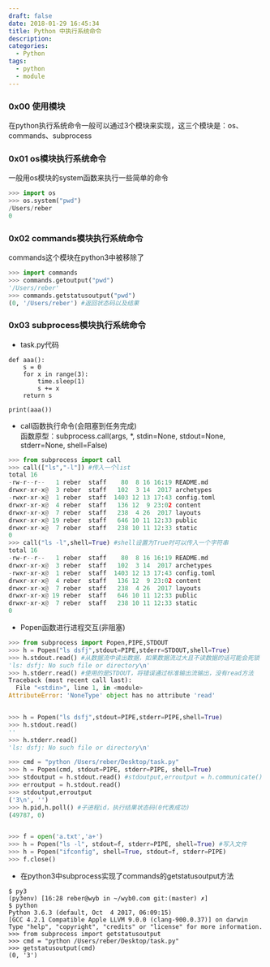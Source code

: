 ```yaml
---
draft: false
date: 2018-01-29 16:45:34
title: Python 中执行系统命令
description: 
categories:
  - Python
tags:
  - python
  - module
---
```


### 0x00 使用模块
在python执行系统命令一般可以通过3个模块来实现，这三个模块是：os、commands、subprocess

### 0x01 os模块执行系统命令
一般用os模块的system函数来执行一些简单的命令
```python
>>> import os
>>> os.system("pwd")
/Users/reber
0
```

### 0x02 commands模块执行系统命令
commands这个模块在python3中被移除了
```python
>>> import commands
>>> commands.getoutput("pwd")
'/Users/reber'
>>> commands.getstatusoutput("pwd")
(0, '/Users/reber') #返回状态码以及结果
```

### 0x03 subprocess模块执行系统命令
* task.py代码

```
def aaa():
    s = 0
    for x in range(3):
        time.sleep(1)
        s += x
    return s

print(aaa())
```

* call函数执行命令(会阻塞到任务完成)  
函数原型：subprocess.call(args, *, stdin=None, stdout=None, stderr=None, shell=False)

```python
>>> from subprocess import call
>>> call(["ls","-l"]) #传入一个list
total 16
-rw-r--r--   1 reber  staff    80  8 16 16:19 README.md
drwxr-xr-x@  3 reber  staff   102  3 14  2017 archetypes
-rwxr-xr-x@  1 reber  staff  1403 12 13 17:43 config.toml
drwxr-xr-x@  4 reber  staff   136 12  9 23:02 content
drwxr-xr-x@  7 reber  staff   238  4 26  2017 layouts
drwxr-xr-x@ 19 reber  staff   646 10 11 12:33 public
drwxr-xr-x@  7 reber  staff   238 10 11 12:33 static
0
>>> call("ls -l",shell=True) #shell设置为True时可以传入一个字符串
total 16
-rw-r--r--   1 reber  staff    80  8 16 16:19 README.md
drwxr-xr-x@  3 reber  staff   102  3 14  2017 archetypes
-rwxr-xr-x@  1 reber  staff  1403 12 13 17:43 config.toml
drwxr-xr-x@  4 reber  staff   136 12  9 23:02 content
drwxr-xr-x@  7 reber  staff   238  4 26  2017 layouts
drwxr-xr-x@ 19 reber  staff   646 10 11 12:33 public
drwxr-xr-x@  7 reber  staff   238 10 11 12:33 static
0
```

* Popen函数进行进程交互(非阻塞)

```python
>>> from subprocess import Popen,PIPE,STDOUT
>>> h = Popen("ls dsfj",stdout=PIPE,stderr=STDOUT,shell=True)
>>> h.stdout.read() #从数据流中读出数据，如果数据流过大且不读数据的话可能会死锁
'ls: dsfj: No such file or directory\n'
>>> h.stderr.read() #使用的是STDOUT，将错误通过标准输出流输出，没有read方法
Traceback (most recent call last):
  File "<stdin>", line 1, in <module>
AttributeError: 'NoneType' object has no attribute 'read'


>>> h = Popen("ls dsfj",stdout=PIPE,stderr=PIPE,shell=True)
>>> h.stdout.read()
''
>>> h.stderr.read()
'ls: dsfj: No such file or directory\n'
```


```python
>>> cmd = "python /Users/reber/Desktop/task.py"
>>> h = Popen(cmd, stdout=PIPE, stderr=PIPE, shell=True)
>>> stdoutput = h.stdout.read() #stdoutput,erroutput = h.communicate()
>>> erroutput = h.stdout.read()
>>> stdoutput,erroutput
('3\n', '')
>>> h.pid,h.poll() #子进程id，执行结果状态码(0代表成功)
(49787, 0)


>>> f = open('a.txt','a+')
>>> h = Popen("ls -l", stdout=f, stderr=PIPE, shell=True) #写入文件
>>> h = Popen("ifconfig", shell=True, stdout=f, stderr=PIPE)
>>> f.close()
```

* 在python3中subprocess实现了commands的getstatusoutput方法

```
$ py3
(py3env) [16:28 reber@wyb in ~/wyb0.com git:(master) ✗]
$ python
Python 3.6.3 (default, Oct  4 2017, 06:09:15)
[GCC 4.2.1 Compatible Apple LLVM 9.0.0 (clang-900.0.37)] on darwin
Type "help", "copyright", "credits" or "license" for more information.
>>> from subprocess import getstatusoutput
>>> cmd = "python /Users/reber/Desktop/task.py"
>>> getstatusoutput(cmd)
(0, '3')
```